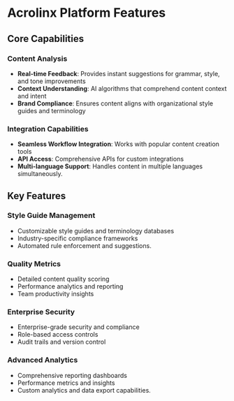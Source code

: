 # Acrolinx Platform Features

## Core Capabilities

### Content Analysis

- **Real-time Feedback**: Provides instant suggestions for grammar, style, and
  tone improvements
- **Context Understanding**: AI algorithms that comprehend content context and
  intent
- **Brand Compliance**: Ensures content aligns with organizational style guides
  and terminology

### Integration Capabilities

- **Seamless Workflow Integration**: Works with popular content creation tools
- **API Access**: Comprehensive APIs for custom integrations
- **Multi-language Support**: Handles content in multiple languages
  simultaneously.

## Key Features

### Style Guide Management

- Customizable style guides and terminology databases
- Industry-specific compliance frameworks
- Automated rule enforcement and suggestions.

### Quality Metrics

- Detailed content quality scoring
- Performance analytics and reporting
- Team productivity insights

### Enterprise Security

- Enterprise-grade security and compliance
- Role-based access controls
- Audit trails and version control

### Advanced Analytics

- Comprehensive reporting dashboards
- Performance metrics and insights
- Custom analytics and data export capabilities.
